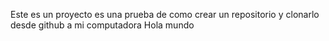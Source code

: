 Este es un proyecto es una prueba de como crear un repositorio y clonarlo desde github a mi computadora
Hola mundo